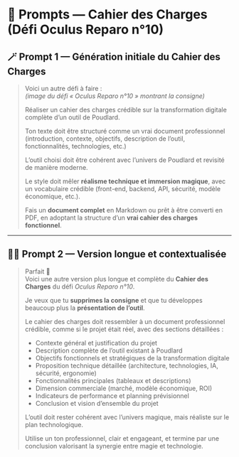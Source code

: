 # 🧾 Prompts — Cahier des Charges (Défi Oculus Reparo n°10)

## 🪄 Prompt 1 — Génération initiale du Cahier des Charges

> Voici un autre défi à faire :  
> *(image du défi « Oculus Reparo n°10 » montrant la consigne)*  
>  
> Réaliser un cahier des charges crédible sur la transformation digitale complète d’un outil de Poudlard.  
>  
> Ton texte doit être structuré comme un vrai document professionnel (introduction, contexte, objectifs, description de l’outil, fonctionnalités, technologies, etc.)  
>  
> L’outil choisi doit être cohérent avec l’univers de Poudlard et revisité de manière moderne.  
>  
> Le style doit mêler **réalisme technique et immersion magique**, avec un vocabulaire crédible (front-end, backend, API, sécurité, modèle économique, etc.).  
>  
> Fais un **document complet** en Markdown ou prêt à être converti en PDF, en adoptant la structure d’un **vrai cahier des charges fonctionnel**.

---

## 🧙‍♂️ Prompt 2 — Version longue et contextualisée

> Parfait 🔮  
> Voici une autre version plus longue et complète du **Cahier des Charges** du défi *Oculus Reparo n°10*.  
>  
> Je veux que tu **supprimes la consigne** et que tu développes beaucoup plus la **présentation de l’outil**.  
>  
> Le cahier des charges doit ressembler à un document professionnel crédible, comme si le projet était réel, avec des sections détaillées :  
> - Contexte général et justification du projet  
> - Description complète de l’outil existant à Poudlard  
> - Objectifs fonctionnels et stratégiques de la transformation digitale  
> - Proposition technique détaillée (architecture, technologies, IA, sécurité, ergonomie)  
> - Fonctionnalités principales (tableaux et descriptions)  
> - Dimension commerciale (marché, modèle économique, ROI)  
> - Indicateurs de performance et planning prévisionnel  
> - Conclusion et vision d’ensemble du projet  
>  
> L’outil doit rester cohérent avec l’univers magique, mais réaliste sur le plan technologique.  
>  
> Utilise un ton professionnel, clair et engageant, et termine par une conclusion valorisant la synergie entre magie et technologie.
